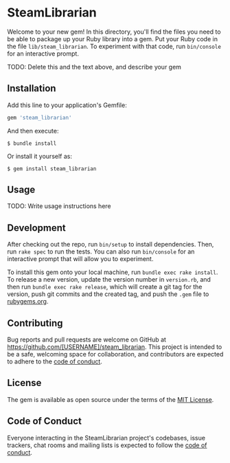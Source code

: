 # SteamLibrarian

Welcome to your new gem! In this directory, you'll find the files you need to be able to package up your Ruby library into a gem. Put your Ruby code in the file `lib/steam_librarian`. To experiment with that code, run `bin/console` for an interactive prompt.

TODO: Delete this and the text above, and describe your gem

## Installation

Add this line to your application's Gemfile:

```ruby
gem 'steam_librarian'
```

And then execute:

    $ bundle install

Or install it yourself as:

    $ gem install steam_librarian

## Usage

TODO: Write usage instructions here

## Development

After checking out the repo, run `bin/setup` to install dependencies. Then, run `rake spec` to run the tests. You can also run `bin/console` for an interactive prompt that will allow you to experiment.

To install this gem onto your local machine, run `bundle exec rake install`. To release a new version, update the version number in `version.rb`, and then run `bundle exec rake release`, which will create a git tag for the version, push git commits and the created tag, and push the `.gem` file to [rubygems.org](https://rubygems.org).

## Contributing

Bug reports and pull requests are welcome on GitHub at https://github.com/[USERNAME]/steam_librarian. This project is intended to be a safe, welcoming space for collaboration, and contributors are expected to adhere to the [code of conduct](https://github.com/[USERNAME]/steam_librarian/blob/main/CODE_OF_CONDUCT.md).

## License

The gem is available as open source under the terms of the [MIT License](https://opensource.org/licenses/MIT).

## Code of Conduct

Everyone interacting in the SteamLibrarian project's codebases, issue trackers, chat rooms and mailing lists is expected to follow the [code of conduct](https://github.com/[USERNAME]/steam_librarian/blob/main/CODE_OF_CONDUCT.md).
